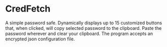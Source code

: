 # CredFetch
A simple password safe. Dynamically displays up to 15 customized buttons that, when clicked, will copy selected password to the clipboard. Paste the password wherever and clear your clipboard. The program accepts an encrypted json configuration file.